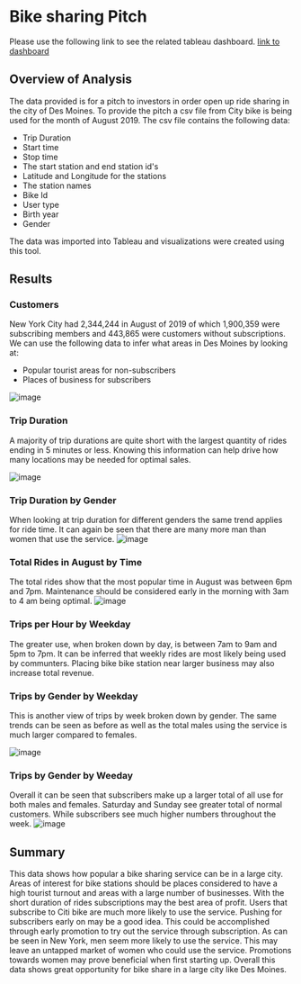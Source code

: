 # Bike sharing Pitch
Please use the following link to see the related tableau dashboard.
[link to dashboard](https://public.tableau.com/app/profile/joseph.goeman/viz/Mod14Challenge_16417683242540/NYCCityBikeChallenge?publish=yes)    
    
## Overview of Analysis    
The data provided is for a pitch to investors in order open up ride sharing in the city of Des Moines. To provide the pitch a csv file from City bike is being used for the month of August 2019. The csv file contains the following data:
- Trip Duration 
- Start time
- Stop time
- The start station and end station id's
- Latitude and Longitude for the stations
- The station names
- Bike Id
- User type
- Birth year
- Gender
    
The data was imported into Tableau and visualizations were created using this tool.

## Results    

### Customers
New York City had 2,344,244 in August of 2019 of which 1,900,359 were subscribing members and 443,865 were customers without subscriptions. We can use the following data to infer what areas in Des Moines by looking at:
- Popular tourist areas for non-subscribers   
- Places of business for subscribers

![image](https://user-images.githubusercontent.com/36859475/148709656-799b6839-672a-4fe1-bafa-4030589d0b9f.png)    
    
### Trip Duration
A majority of trip durations are quite short with the largest quantity of rides ending in 5 minutes or less. Knowing this information can help drive how many locations may be needed for optimal sales.

![image](https://user-images.githubusercontent.com/36859475/148709911-ccf2613a-5571-4c8d-a655-277ea83a25b2.png)    
    
### Trip Duration by Gender
When looking at trip duration for different genders the same trend applies for ride time. It can again be seen that there are many more man than women that use the service. 
![image](https://user-images.githubusercontent.com/36859475/148710074-ac4bf824-9060-4cec-8227-b2bb134f4607.png)
    
### Total Rides in August by Time
The total rides show that the most popular time in August was between 6pm and 7pm. Maintenance should be considered early in the morning with 3am to 4 am being optimal. 
![image](https://user-images.githubusercontent.com/36859475/148710364-94ecd6fa-b0b1-4766-86d1-7690da89fe2b.png)

### Trips per Hour by Weekday
The greater use, when broken down by day, is between 7am to 9am and 5pm to 7pm. It can be inferred that weekly rides are most likely being used by communters. Placing bike bike station near larger business may also increase total revenue.

### Trips by Gender by Weekday

This is another view of trips by week broken down by gender. The same trends can be seen as before as well as the total males using the service is much larger compared to females.
    
![image](https://user-images.githubusercontent.com/36859475/148710663-5abd7710-bff8-408c-8086-33ef876d2756.png)

### Trips by Gender by Weeday

Overall it can be seen that subscribers make up a larger total of all use for both males and females. Saturday and Sunday see greater total of normal customers. While subscribers see much higher numbers throughout the week.
![image](https://user-images.githubusercontent.com/36859475/148710769-7f5e88da-aeec-4b9d-a082-a16b7f6e6e47.png)

## Summary
This data shows how popular a bike sharing service can be in a large city. Areas of interest for bike stations should be places considered to have a high tourist turnout and areas with a large number of businesses. With the short duration of rides subscriptions may the best area of profit. Users that subscribe to Citi bike are much more likely to use the service. Pushing for subscribers early on may be a good idea. This could be accomplished through early promotion to try out the service through subscription. As can be seen in New York, men seem more likely to use the service. This may leave an untapped market of women who could use the service. Promotions towards women may prove beneficial when first starting up. Overall this data shows great opportunity for bike share in a large city like Des Moines.
